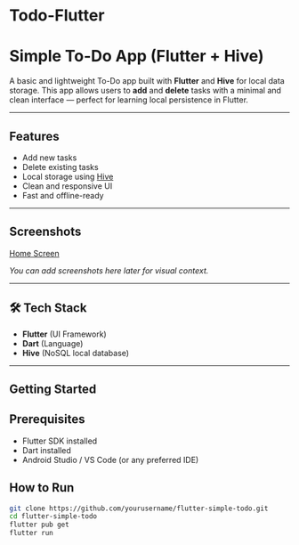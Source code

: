 # Todo-Flutter

# Simple To-Do App (Flutter + Hive)

A basic and lightweight To-Do app built with **Flutter** and **Hive** for local data storage. This app allows users to **add** and **delete** tasks with a minimal and clean interface — perfect for learning local persistence in Flutter.

---

## Features

-  Add new tasks
-  Delete existing tasks
-  Local storage using [Hive](https://pub.dev/packages/hive)
-  Clean and responsive UI
-  Fast and offline-ready

---

## Screenshots

<!-- Add your screenshots in an `assets/screenshots/` folder and link them like this: -->
[Home Screen](assets/screenshot/home_page.png)

_You can add screenshots here later for visual context._

---

## 🛠️ Tech Stack

- **Flutter** (UI Framework)
- **Dart** (Language)
- **Hive** (NoSQL local database)

---

## Getting Started

## Prerequisites

- Flutter SDK installed
- Dart installed
- Android Studio / VS Code (or any preferred IDE)

## How to Run

```bash
git clone https://github.com/yourusername/flutter-simple-todo.git
cd flutter-simple-todo
flutter pub get
flutter run
